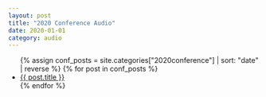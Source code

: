 ```yaml
---
layout: post
title: "2020 Conference Audio"
date: 2020-01-01
category: audio
---
```


<ul>
  {% assign conf_posts = site.categories["2020conference"] | sort: "date" | reverse %}
  {% for post in conf_posts %}
    <li>
      <a href="{{ post.url | relative_url }}">{{ post.title }}</a>
    </li>
  {% endfor %}
</ul>
